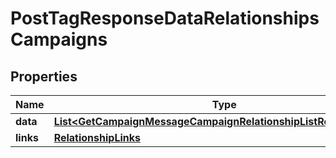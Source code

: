 # PostTagResponseDataRelationshipsCampaigns

## Properties
Name | Type | Description | Notes
------------ | ------------- | ------------- | -------------
**data** | [**List&lt;GetCampaignMessageCampaignRelationshipListResponseData&gt;**](GetCampaignMessageCampaignRelationshipListResponseData.md) |  |  [optional]
**links** | [**RelationshipLinks**](RelationshipLinks.md) |  |  [optional]
